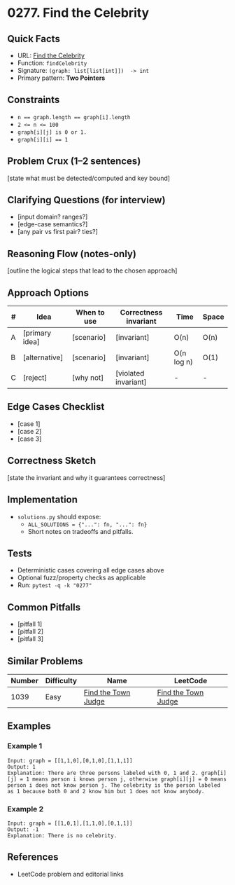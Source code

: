 # 0277. Find the Celebrity

## Quick Facts

- URL: [Find the Celebrity](https://leetcode.com/problems/find-the-celebrity/)
- Function: `findCelebrity`
- Signature: `(graph: list[list[int]])  -> int`
- Primary pattern: **Two Pointers**

## Constraints

- `n == graph.length == graph[i].length`
- `2 <= n <= 100`
- `graph[i][j] is 0 or 1.`
- `graph[i][i] == 1`

## Problem Crux (1–2 sentences)

[state what must be detected/computed and key bound]

## Clarifying Questions (for interview)

- [input domain? ranges?]
- [edge-case semantics?]
- [any pair vs first pair? ties?]

## Reasoning Flow (notes-only)

[outline the logical steps that lead to the chosen approach]

## Approach Options

| # | Idea | When to use | Correctness invariant | Time | Space |
|---|------|-------------|-----------------------|------|-------|
| A | [primary idea] | [scenario] | [invariant] | O(n) | O(n) |
| B | [alternative] | [scenario] | [invariant] | O(n log n) | O(1) |
| C | [reject] | [why not] | [violated invariant] | - | - |

## Edge Cases Checklist

- [case 1]
- [case 2]
- [case 3]

## Correctness Sketch

[state the invariant and why it guarantees correctness]

## Implementation

- `solutions.py` should expose:
  - `ALL_SOLUTIONS = {"...": fn, "...": fn}`
  - Short notes on tradeoffs and pitfalls.

## Tests

- Deterministic cases covering all edge cases above
- Optional fuzz/property checks as applicable
- Run: `pytest -q -k "0277"`

## Common Pitfalls

- [pitfall 1]
- [pitfall 2]
- [pitfall 3]

## Similar Problems

| Number | Difficulty | Name | LeetCode |
|---|---|---|---|
| 1039 | Easy | [Find the Town Judge](../1039-find-the-town-judge/readme.md) | [Find the Town Judge](https://leetcode.com/problems/find-the-town-judge/) |

## Examples

### Example 1

```text
Input: graph = [[1,1,0],[0,1,0],[1,1,1]]
Output: 1
Explanation: There are three persons labeled with 0, 1 and 2. graph[i][j] = 1 means person i knows person j, otherwise graph[i][j] = 0 means person i does not know person j. The celebrity is the person labeled as 1 because both 0 and 2 know him but 1 does not know anybody.
```

### Example 2

```text
Input: graph = [[1,0,1],[1,1,0],[0,1,1]]
Output: -1
Explanation: There is no celebrity.
```

## References

- LeetCode problem and editorial links

